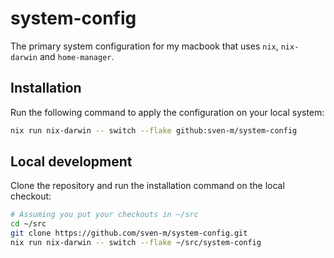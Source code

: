 # system-config

The primary system configuration for my macbook that uses `nix`, `nix-darwin` and `home-manager`.

## Installation

Run the following command to apply the configuration on your local system:
```sh
nix run nix-darwin -- switch --flake github:sven-m/system-config
```

## Local development

Clone the repository and run the installation command on the local checkout:
```sh
# Assuming you put your checkouts in ~/src
cd ~/src
git clone https://github.com/sven-m/system-config.git
nix run nix-darwin -- switch --flake ~/src/system-config
```